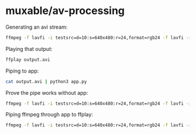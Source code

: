 # muxable/av-processing

Generating an avi stream:

```sh
ffmpeg -f lavfi -i testsrc=d=10:s=640x480:r=24,format=rgb24 -f lavfi -i sine=f=440:b=4 -shortest -f avi -vcodec rawvideo -pix_fmt rgb24 output.avi
```

Playing that output:

```sh
ffplay output.avi
```

Piping to app:

```sh
cat output.avi | python3 app.py
```

Prove the pipe works without app:

```sh
ffmpeg -f lavfi -i testsrc=d=10:s=640x480:r=24,format=rgb24 -f lavfi -i sine=f=440:b=4 -shortest -f avi -vcodec rawvideo -pix_fmt rgb24 - | ffplay -
```

Piping ffmpeg through app to ffplay:

```sh
ffmpeg -f lavfi -i testsrc=d=10:s=640x480:r=24,format=rgb24 -f lavfi -i sine=f=440:b=4 -shortest -f avi -vcodec rawvideo -pix_fmt rgb24 - | python3 app.py | ffplay -
```
